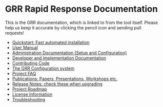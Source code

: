 GRR Rapid Response Documentation
================================

This is the GRR documentation, which is linked to from the tool itself. Please help us keep it accurate by clicking the pencil icon and sending pull requests!

 * [Quickstart: Fast automated installation](quickstart.adoc)
 * [User Manual](user_manual.adoc)
 * [Administration Documentation (Setup and Configuration)](admin.adoc)
 * [Developer and Implementation Documentation](implementation.adoc)
 * [Contributing Code](implementation.adoc#contributing-code)
 * [The GRR Configuration system](configuration.adoc)
 * [Project FAQ](faq.adoc)
 * [Publications: Papers, Presentations, Workshops etc.](publications.adoc)
 * [Release Notes: check these when upgrading](releasenotes.adoc)
 * [Project Roadmap](roadmap.adoc)
 * [License Information](licenses.adoc)
 * [Troubleshooting](troubleshooting.adoc)
